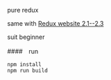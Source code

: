 pure redux

same with [Redux website 2.1--2.3](http://redux.js.org/docs/basics/Reducers.html)

suit beginner

####　run

```shell
npm install
npm run build
```
